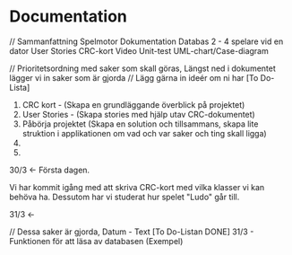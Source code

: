 # Documentation

// Sammanfattning
Spelmotor
Dokumentation
Databas
2 - 4 spelare vid en dator
User Stories
CRC-kort
Video
Unit-test
UML-chart/Case-diagram


// Prioritetsordning med saker som skall göras, Längst ned i dokumentet lägger vi in saker som är gjorda
// Lägg gärna in ideér om ni har
[To Do-Lista]
1. CRC kort - (Skapa en grundläggande överblick på projektet)
2. User Stories - (Skapa stories med hjälp utav CRC-dokumentet)
3. Påbörja projektet (Skapa en solution och tillsammans, skapa lite struktion i applikationen om vad och var saker och ting skall ligga)
4.
5.


30/3 <- Första dagen.

Vi har kommit igång med att skriva CRC-kort med vilka klasser vi kan behöva ha. Dessutom har vi studerat hur spelet "Ludo" går till. 

31/3 <-


// Dessa saker är gjorda, Datum - Text
[To Do-Listan DONE]
31/3 - Funktionen för att läsa av databasen (Exempel)
